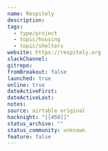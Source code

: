 ```yaml
---
name: Respitely
description:
tags:
  - type/project
  - topic/housing
  - topic/shelters
website: https://respitely.org
slackChannel:
gitrepo:
fromBreakout: false
launched: true
online: true
dateActiveFirst:
dateActiveLast:
notes:
source: airtable original
hacknight: "[[450]]"
status_archive: ""
status_community: unknown
feature: false
---
```

